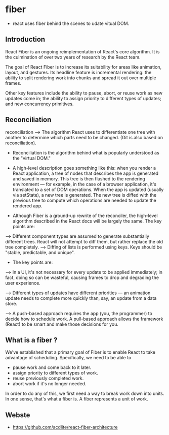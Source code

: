 # fiber
- react uses fiber behind the scenes to udate vitual DOM.

## Introduction 
React Fiber is an ongoing reimplementation of React's core algorithm. It is the culmination of over two years of research by the React team.

The goal of React Fiber is to increase its suitability for areas like animation, layout, and gestures. Its headline feature is incremental rendering: the ability to split rendering work into chunks and spread it out over multiple frames.

Other key features include the ability to pause, abort, or reuse work as new updates come in; the ability to assign priority to different types of updates; and new concurrency primitives.

## Reconciliation
reconciliation  --> 
The algorithm React uses to differentiate one tree with another to determine which parts need to be changed.
(Git is also based on reconciliation).

- Reconciliation is the algorithm behind what is popularly understood as the "virtual DOM."

- A high-level description goes something like this: when you render a React application, a tree of nodes that describes the app is generated and saved in memory. This tree is then flushed to the rendering environment — for example, in the case of a browser application, it's translated to a set of DOM operations. When the app is updated (usually via setState), a new tree is generated. The new tree is diffed with the previous tree to compute which operations are needed to update the rendered app.

- Although Fiber is a ground-up rewrite of the reconciler, the high-level algorithm described in the React docs will be largely the same. The key points are:

--> Different component types are assumed to generate substantially different trees. React will not attempt to diff them, but rather replace the old tree completely.
--> Diffing of lists is performed using keys. Keys should be "stable, predictable, and unique".


- The key points are:

--> In a UI, it's not necessary for every update to be applied immediately; in fact, doing so can be wasteful, causing frames to drop and degrading the user experience.

--> Different types of updates have different priorities — an animation update needs to complete more quickly than, say, an update from a data store.

--> A push-based approach requires the app (you, the programmer) to decide how to schedule work. A pull-based approach allows the framework (React) to be smart and make those decisions for you.


## What is a fiber ?
We've established that a primary goal of Fiber is to enable React to take advantage of scheduling. Specifically, we need to be able to

- pause work and come back to it later.
- assign priority to different types of work.
- reuse previously completed work.
- abort work if it's no longer needed.

In order to do any of this, we first need a way to break work down into units. In one sense, that's what a fiber is. A fiber represents a unit of work.

## Webste 
- https://github.com/acdlite/react-fiber-architecture